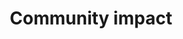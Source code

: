 ---
# Page title
title: Community impact
# Page type - we want a landing page (such as a homepage)
type: landing

# Your landing page sections - add as many different content blocks as you like
sections:
  - block: markdown
    id: numbers
    content:
      title: We serve an international network of communities that create and share knowledge
      subtitle: 
      text: |

        <style>
        figure.map {
          margin-bottom: 0;
        }

        figure.map img {
          border: none;
          width: 66%;
        }
        figure.map figcaption {
          margin: 1em auto;
        }

        .showcase:nth-child(even) div.row {
            display: flex;
            flex-direction: row-reverse;
        }
        </style>

        <figure class="map">
          {{< figure src="/images/communities/map-of-communities.png" >}}

          <figcaption>
            Active communities in our network.
            See <a href="https://2i2c.org/kpis/cloud/#geographic-map-of-community-locations">our interactive map of active communities</a> for the latest data.
          </figcaption>
        </figure>

        <div class="row">
            <div id="stats" class="section-heading d-flex flex-wrap col-12 mb-3">
                <div class="stat col-3">
                    <h5 class="card-title text-uppercase text-muted mb-0">Communities</h5>
                    <span class="h2 font-weight-bold mb-0">>90</span>
                </div>
                <div class="stat col-3">
                    <h5 class="card-title text-uppercase text-muted mb-0">Active users</h5>
                    <span class="h2 font-weight-bold mb-0">>6500</span>
                </div>
                <div class="stat col-3">
                    <h5 class="card-title text-uppercase text-muted mb-0">Countries</h5>
                    <span class="h2 font-weight-bold mb-0">>15</span>
                </div>
                <div class="stat col-3">
                    <h5 class="card-title text-uppercase text-muted mb-0">Upstream PRs</h5>
                    <span class="h2 font-weight-bold mb-0">>2000</span>
                </div>
            </div>
        </div>

        <div class="cta-group" class="margin: 0 auto;">

        </div>
        

  - block: portfolio
    id: posts
    content:
      title: Community impact stories
      subtitle: Events, outputs, and impact from our community partners via [the 2i2c blog](https://2i2c.org/blog).
      text: ''
      # Choose how many pages you would like to display (0 = all pages)
      count: 5
      # Filter on criteria
      filters:
        # The folders to display content from
        folders:
          - blog
        # These are the tags that will show up in the list
        tags: ["geoscience", "bioscience", "education", "open source"]
        author: ""
        publication_type: ""
        featured_only: false
        exclude_featured: false
        exclude_future: false
        exclude_past: false
      # Choose how many pages you would like to offset by
      # Useful if you wish to show the first item in the Featured widget
      offset: 0
      # Field to sort by, such as Date or Title
      sort_by: 'Date'
      sort_ascending: false
      buttons:
        - name: All
          tag: '*'
        - name: Geoscience
          tag: geoscience
        - name: Bioscience
          tag: bioscience
        - name: Education
          tag: education
        - name: Open Source
          tag: open source
    design:
      # Choose a listing view
      view: masonry
      # Choose single or dual column layout
      columns: '1'
      css_class: "home-stories"

  - block: markdown
    id: cryocloud
    design:
        columns: 2
        css_class: showcase
    content:
      title: "Research community: Cryosphere research in the cloud"
      subtitle: Cryocloud is a research hub dedicated to "accelerating discovery and enhancing collaboration for NASA Cryosphere communities". They use their hub to provide access to [NASA Earthdata cloud](https://book.cryointhecloud.com/tutorials/NASA-Earthdata-Cloud-Access/1.Intro-Earthdata-Cloud.html) use a [community Jupyter Book](https://book.cryointhecloud.com) to organize training and learning within the community via community workshops.
      text: |

        {{< figure src="/images/communities/cryocloud-landing.png" >}}
        {{< figure src="/images/communities/cryocloud-data.png" >}}

        [landing page](https://cryointhecloud.com/) | [Community knowledge base](http://book.cryointhecloud.com/)


  - block: markdown
    id: data8
    design:
        columns: 2
        css_class: showcase
        

    content:
      title: "Education community: Data 8 for Community Colleges in California "
      subtitle: The [Data 8 class](https://data8.org) began as a large introductory data science class at UC Berkeley. It uses a Jupyter Book for all course materials, and uses [JupyterHub magic links](/platform/#magiclink) to distribute course content from the textbook. 2i2c is working with the Data 8 team to deploy JupyterHubs for community colleges in California that run the Data 8 course, to make the infrastructure and content broadly accessible.
      text: |

        {{< figure src="/images/communities/data8-landing.png" >}}
        {{< figure src="/images/communities/data8-textbook.png" >}}

        [landing page](https://cdss.berkeley.edu/education/courses/data-8/) | [Data 8 textbook](http://inferentialthinking.com/)

  - block: markdown
    id: catalyst
    design:
        columns: 2
        css_class: showcase
    content:
      title: "Research communities: The Catalyst Project: Serving historically marginalized communities"
      subtitle: The [Catalyst Project](https://catalystproject.cloud) serves interactive computing hubs to biomedical communities in Latin America and Africa. The project is aimed at learning about the unique challenges in serving communities in global regions that are historically under-served or under-resourced, with the goal of designing effective and sustainable interactive computing services for these communities.
      text: |

        {{< figure src="/images/communities/catalyst-landing.png" >}}
        {{< figure src="/images/communities/catalyst-training.png" >}}

        [Catalyst project page](https://catalystproject.cloud) | [Hub champion training](https://catalystproject.cloud/hub-champion-training/)


  - block: markdown
    id: spyglass
    design:
        columns: 2
        css_class: showcase
    content:
      title: "Research communication: The spyglass toolbox demonstration hub"
      subtitle: |
        [Spyglass](https://github.com/LorenFrankLab/spyglass) is a framework for reproducible and shareable neuroscience research produced by [Loren Frank's lab](https://github.com/LorenFrankLab) at the University of California, San Francisco. They recently released [a preprint about their toolbox](https://www.biorxiv.org/content/10.1101/2024.01.25.577295v3), and are using a 2i2c hub to provide accessible interactive cloud environments that demonstrate its functionality and helps researchers get started.
      text: |


        {{< figure src="/images/communities/spyglass-landing.png" >}}
        {{< figure src="/images/communities/spyglass-demo.png" >}}

        [Spyglass project page](https://lorenfranklab.github.io/spyglass/latest/) | [Biorxiv article](https://www.biorxiv.org/content/10.1101/2024.01.25.577295v1)

  - block: markdown
    id: join
    content:
      title: "Join our community network"
      subtitle: |
        
      text: |

        {{< cta cta_text="Join our network of communities" cta_link="/join" cta_new_tab="false" >}}

---